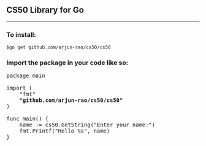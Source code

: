 ## CS50 Library for Go
---
### To install:

```
$go get github.com/arjun-rao/cs50/cs50
```

### Import the package in your code like so:
<pre>
package main

import (
    "fmt"
    <b>"github.com/arjun-rao/cs50/cs50"</b>
)

func main() {
    name := cs50.GetString("Enter your name:")
    fmt.Printf("Hello %s", name)
}
</pre>


